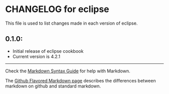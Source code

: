 # CHANGELOG for eclipse

This file is used to list changes made in each version of eclipse.

## 0.1.0:

* Initial release of eclipse cookbook
* Current version is 4.2.1

- - - 
Check the [Markdown Syntax Guide](http://daringfireball.net/projects/markdown/syntax) for help with Markdown.

The [Github Flavored Markdown page](http://github.github.com/github-flavored-markdown/) describes the differences between markdown on github and standard markdown.
